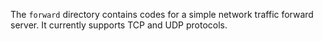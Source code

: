 The `forward` directory contains codes for a simple network traffic forward server. It currently supports TCP and UDP protocols.
